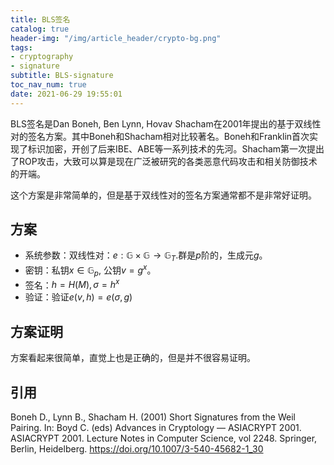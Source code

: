 ```yaml
---
title: BLS签名
catalog: true
header-img: "/img/article_header/crypto-bg.png"
tags:
- cryptography
- signature
subtitle: BLS-signature
toc_nav_num: true
date: 2021-06-29 19:55:01
---
```


BLS签名是Dan Boneh, Ben Lynn, Hovav Shacham在2001年提出的基于双线性对的签名方案。其中Boneh和Shacham相对比较著名。Boneh和Franklin首次实现了标识加密，开创了后来IBE、ABE等一系列技术的先河。Shacham第一次提出了ROP攻击，大致可以算是现在广泛被研究的各类恶意代码攻击和相关防御技术的开端。

这个方案是非常简单的，但是基于双线性对的签名方案通常都不是非常好证明。

## 方案

- 系统参数：双线性对：$e: \mathbb{G}\times\mathbb{G} \rightarrow \mathbb{G}_T$.群是$p$阶的，生成元$g$。
- 密钥：私钥$x \in \mathbb{G}_p$, 公钥$v = g^x$。
- 签名：$h = H(M), \sigma=h^x$
- 验证：验证$e(v, h) = e(\sigma, g)$

## 方案证明

方案看起来很简单，直觉上也是正确的，但是并不很容易证明。



## 引用

Boneh D., Lynn B., Shacham H. (2001) Short Signatures from the Weil Pairing. In: Boyd C. (eds) Advances in Cryptology — ASIACRYPT 2001. ASIACRYPT 2001. Lecture Notes in Computer Science, vol 2248. Springer, Berlin, Heidelberg. https://doi.org/10.1007/3-540-45682-1_30